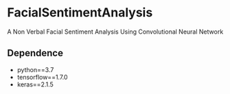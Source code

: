 # FacialSentimentAnalysis
A Non Verbal Facial Sentiment Analysis Using Convolutional Neural Network

## Dependence
* python==3.7
* tensorflow==1.7.0
* keras==2.1.5
